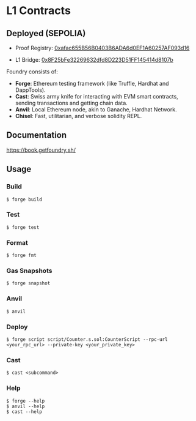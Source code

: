 # L1 Contracts

## Deployed (SEPOLIA)

- Proof Registry: [0xafac655B56B0403B6ADA6d0EF1A60257AF093d16](https://sepolia.etherscan.io/address/0xafac655B56B0403B6ADA6d0EF1A60257AF093d16#code)

- L1 Bridge: [0x8F25bFe32269632dfd8D223D51FF145414d8107b](https://sepolia.etherscan.io/address/0x8F25bFe32269632dfd8D223D51FF145414d8107b#code)

Foundry consists of:

-   **Forge**: Ethereum testing framework (like Truffle, Hardhat and DappTools).
-   **Cast**: Swiss army knife for interacting with EVM smart contracts, sending transactions and getting chain data.
-   **Anvil**: Local Ethereum node, akin to Ganache, Hardhat Network.
-   **Chisel**: Fast, utilitarian, and verbose solidity REPL.

## Documentation

https://book.getfoundry.sh/

## Usage

### Build

```shell
$ forge build
```

### Test

```shell
$ forge test
```

### Format

```shell
$ forge fmt
```

### Gas Snapshots

```shell
$ forge snapshot
```

### Anvil

```shell
$ anvil
```

### Deploy

```shell
$ forge script script/Counter.s.sol:CounterScript --rpc-url <your_rpc_url> --private-key <your_private_key>
```

### Cast

```shell
$ cast <subcommand>
```

### Help

```shell
$ forge --help
$ anvil --help
$ cast --help
```

